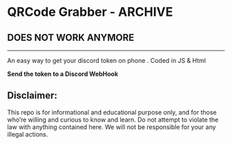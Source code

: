 # QRCode Grabber - ARCHIVE

## DOES NOT WORK ANYMORE

----

An easy way to get your discord token on phone . Coded in JS &amp; Html


**Send the token to a Discord WebHook**


## Disclaimer:
This repo is for informational and educational purpose only, and for those who’re willing and curious to know and learn. Do not attempt to violate the law with anything contained here. We will not be responsible for your any illegal actions.
